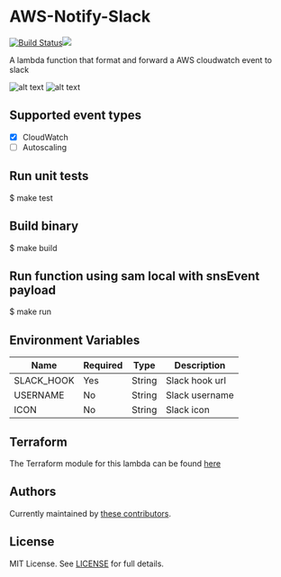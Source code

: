 # AWS-Notify-Slack
[![Build Status](https://travis-ci.org/telia-oss/aws-notify-slack.svg?branch=master)](https://travis-ci.org/telia-oss/aws-notify-slack)![](https://img.shields.io/maintenance/yes/2018.svg)

A lambda function that format and forward a AWS cloudwatch event to slack

![alt text](https://github.com/telia-oss/aws-notify-slack/blob/master/media/warn.png)
![alt text](https://github.com/telia-oss/aws-notify-slack/blob/master/media/ok.png)

## Supported event types
- [x] CloudWatch
- [ ] Autoscaling

## Run unit tests 
$ make test

## Build binary 
$ make build

## Run function using sam local with snsEvent payload  
$ make run

## Environment Variables

|      Name     |     Required  |     Type      |   Description  |
| ------------- | ------------- | ------------- | -------------- |
| SLACK_HOOK    | Yes           | String        | Slack hook url |
| USERNAME      | No            | String        | Slack username |
| ICON          | No            | String        | Slack icon     |

## Terraform
The Terraform module for this lambda can be found [here](https://github.com/telia-oss/terraform-aws-lambda-slack)

## Authors

Currently maintained by [these contributors](../../graphs/contributors).

## License

MIT License. See [LICENSE](LICENSE) for full details.
